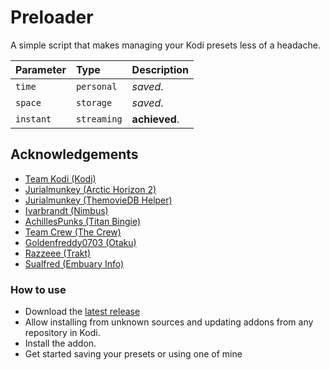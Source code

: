 # Preloader
A simple script that makes managing your Kodi presets less of a headache.

| Parameter | Type     | Description                |
| :-------- | :------- | :------------------------- |
| `time` | `personal` | *saved*. |
| `space` | `storage` | *saved*. |
| `instant` | `streaming` | **achieved**. |

## Acknowledgements
 - [Team Kodi (Kodi)](https://kodi.tv/about/team/)
 - [Jurialmunkey (Arctic Horizon 2)](https://github.com/jurialmunkey/skin.arctic.horizon.2)
 - [Jurialmunkey (ThemovieDB Helper)](https://github.com/sualfred/script.embuary.info)
 - [Ivarbrandt (Nimbus)](https://github.com/ivarbrandt/skin.nimbus)
 - [AchillesPunks (Titan Bingie)](https://github.com/AchillesPunks/repository.titan.bingie.mod)
 - [Team Crew (The Crew)](https://github.com/team-crew/team-crew.github.io)
 - [Goldenfreddy0703 (Otaku)](https://github.com/Goldenfreddy0703/Otaku)
 - [Razzeee (Trakt)](https://github.com/razzeee/script.module.trakt)
 - [Sualfred (Embuary Info)](https://github.com/sualfred/script.embuary.info)

### How to use
  -  Download the [latest release](https://github.com/DutchSkiddie/script.preloader/archive/refs/heads/development.zip)
  -  Allow installing from unknown sources and updating addons from any repository in Kodi.
  -  Install the addon.
  -  Get started saving your presets or using one of mine
